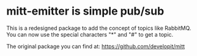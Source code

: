 # mitt-emitter is simple pub/sub
This is a redesigned package to add the concept of topics like RabbitMQ. You can now use the special characters "*" and "#" to get a topic.

The original package you can find at: https://github.com/developit/mitt

